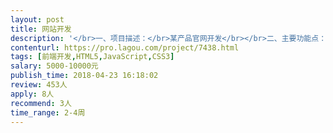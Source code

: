 ```yaml
---                
layout: post       
title: 网站开发           
description: '</br>一、项目描述：</br>某产品官网开发</br></br>二、主要功能点：</br>1. 网站为响应式，需要适配各种终端；</br>2. 后台可进行Banner设置与维护</br>3. 后台具有产品（图文）上传功能</br></br>三、人员要求：</br>1、有类似网页的开发经验；</br>2、良好的沟通能力和契约精神。</br>'     
contenturl: https://pro.lagou.com/project/7438.html      
tags: [前端开发,HTML5,JavaScript,CSS3]            
salary: 5000-10000元          
publish_time: 2018-04-23 16:18:02         
review: 453人                   
apply: 8人                   
recommend: 3人                   
time_range: 2-4周              
---                 
```

